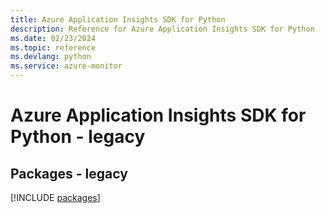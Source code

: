 ```yaml
---
title: Azure Application Insights SDK for Python
description: Reference for Azure Application Insights SDK for Python
ms.date: 02/23/2024
ms.topic: reference
ms.devlang: python
ms.service: azure-monitor
---
```

# Azure Application Insights SDK for Python - legacy
## Packages - legacy
[!INCLUDE [packages](application-insights-index.md)]